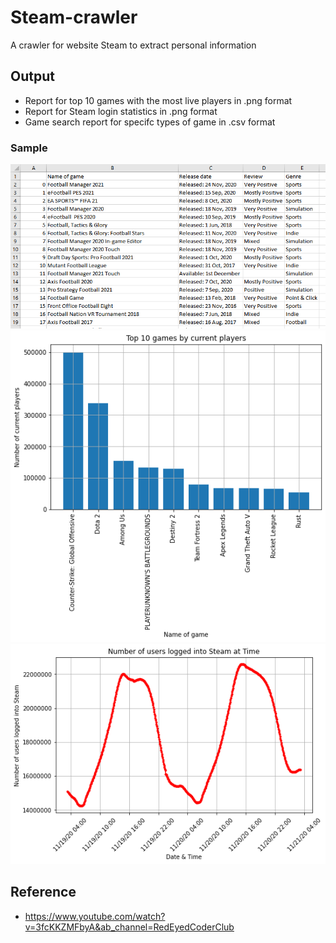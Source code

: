 # Steam-crawler
A crawler for website Steam to extract personal information

## Output
- Report for top 10 games with the most live players in .png format
- Report for Steam login statistics in .png format
- Game search report for specifc types of game in .csv format

### Sample

![Alt text](Sample_output_steam.png)
![Alt text](stat_game(21-11-2020).png)
![Alt text](stat_login(21-11-2020).png)

## Reference
- https://www.youtube.com/watch?v=3fcKKZMFbyA&ab_channel=RedEyedCoderClub
